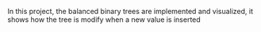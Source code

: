 In this project, the balanced binary trees are implemented and visualized, it shows how the tree is modify when a new value is inserted